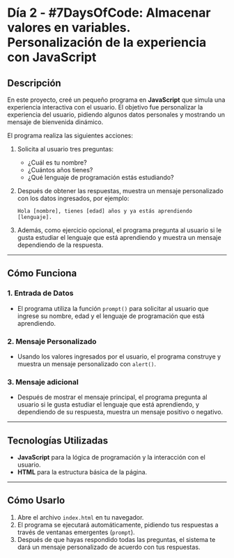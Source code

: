 # **Día 2 - #7DaysOfCode: Almacenar valores en variables. Personalización de la experiencia con JavaScript**

## **Descripción**

En este proyecto, creé un pequeño programa en **JavaScript** que simula una experiencia interactiva con el usuario. El objetivo fue personalizar la experiencia del usuario, pidiendo algunos datos personales y mostrando un mensaje de bienvenida dinámico.

El programa realiza las siguientes acciones:

1. Solicita al usuario tres preguntas:
   - ¿Cuál es tu nombre?
   - ¿Cuántos años tienes?
   - ¿Qué lenguaje de programación estás estudiando?

2. Después de obtener las respuestas, muestra un mensaje personalizado con los datos ingresados, por ejemplo:
   
   ```text
   Hola [nombre], tienes [edad] años y ya estás aprendiendo [lenguaje].
   ```

3. Además, como ejercicio opcional, el programa pregunta al usuario si le gusta estudiar el lenguaje que está aprendiendo y muestra un mensaje dependiendo de la respuesta.

---

## **Cómo Funciona**

### 1. **Entrada de Datos**
   - El programa utiliza la función `prompt()` para solicitar al usuario que ingrese su nombre, edad y el lenguaje de programación que está aprendiendo.
   
### 2. **Mensaje Personalizado**
   - Usando los valores ingresados por el usuario, el programa construye y muestra un mensaje personalizado con `alert()`.

### 3. **Mensaje adicional**
   - Después de mostrar el mensaje principal, el programa pregunta al usuario si le gusta estudiar el lenguaje que está aprendiendo, y dependiendo de su respuesta, muestra un mensaje positivo o negativo.

---

## **Tecnologías Utilizadas**

- **JavaScript** para la lógica de programación y la interacción con el usuario.
- **HTML** para la estructura básica de la página.

---

## **Cómo Usarlo**

1. Abre el archivo `index.html` en tu navegador.
2. El programa se ejecutará automáticamente, pidiendo tus respuestas a través de ventanas emergentes (`prompt`).
3. Después de que hayas respondido todas las preguntas, el sistema te dará un mensaje personalizado de acuerdo con tus respuestas.
